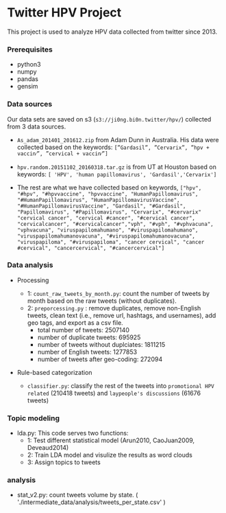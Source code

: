 # Twitter HPV Project

This project is used to analyze HPV data collected from twitter since 2013.


### Prerequisites

* python3
* numpy
* pandas
* gensim

### Data sources

Our data sets are saved on s3 (`s3://ji0ng.bi0n.twitter/hpv/`) collected from 3 data sources.

* `As_adam_201401_201612.zip` from Adam Dunn in Australia.  His data were collected based on the keywords:  `[”Gardasil”, ”Cervarix”, ”hpv + vaccin⁄”, ”cervical + vaccin⁄”]`

* `hpv.random.20151102_20160318.tar.gz` is from UT at Houston based on keywords: `[ 'HPV', 'human papillomavirus', 'Gardasil','Cervarix']`

* The rest are what we have collected based on keywords, `["hpv", "#hpv", "#hpvvaccine", "hpvvaccine", "HumanPapillomavirus", "#HumanPapillomavirus",
   "HumanPapillomavirusVaccine", "#HumanPapillomavirusVaccine",
   "Gardasil", "#Gardasil", "Papillomavirus", "#Papillomavirus", "Cervarix", "#cervarix"
   "cervical cancer", "cervical #cancer", "#cervical cancer", "cervicalcancer", "#cervicalcancer","vph",
  "#vph",
   "#vphvacuna",
   "vphvacuna",
   "viruspapilomahumano",
   "#viruspapilomahumano",
   "viruspapilomahumanovacuna",
   "#viruspapilomahumanovacuna",
   "viruspapiloma",
   "#viruspapiloma",
   "cancer cervical",
   "cancer #cervical",
   "cancercervical",
   "#cancercervical"]
`

### Data analysis

* Processing
    * 1: `count_raw_tweets_by_month.py`: count the number of tweets by month based on the raw tweets (without duplicates).
    * 2: `preporcessing.py` : remove duplicates, remove non-English tweets, clean text (i.e., remove url, hashtags, and usernames), add geo tags, and export as a csv file.
        * total number of tweets: 2507140
        * number of duplicate tweets: 695925
        * number of tweets without duplciates: 1811215
        * number of English tweets: 1277853
        * number of tweets after geo-coding: 272094

* Rule-based categorization
    * `classifier.py`: classify the rest of the tweets into `promotional HPV related` (210418 tweets) and `laypeople's discussions` (61676 tweets)

### Topic modeling

* lda.py: This code serves two functions:
    * 1: Test different statistical model (Arun2010, CaoJuan2009, Deveaud2014)
    * 2: Train LDA model and visulize the results as word clouds
    * 3: Assign topics to tweets

### analysis

* stat_v2.py: count tweets volume by state. ( './intermediate_data/analysis/tweets_per_state.csv' )
